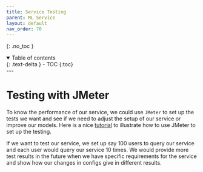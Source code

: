 ```yaml
---
title: Service Testing
parent: ML Service
layout: default
nav_order: 70
---
```

{: .no_toc }

<details open markdown="block">
  <summary>
    Table of contents
  </summary>
  {: .text-delta }
- TOC
{:toc}
</details>
---

# Testing with JMeter
To know the performance of our service, we could use `JMeter` to set up
the tests we want and see if we need to adjust the setup of our service or improve our models.
Here is a nice [tutorial](https://www.guru99.com/jmeter-performance-testing.html) 
to illustrate how to use JMeter to set up the testing.

If we want to test our service, we set up say 100 users to query our service and each user would query our service 10 times.
We would provide more test results in the future when we have specific requirements for the service and show how our 
changes in configs give in different results.
